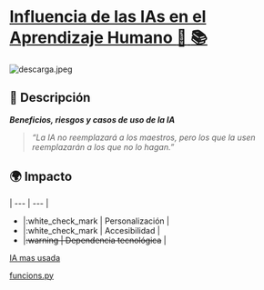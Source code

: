 


# <ins>Influencia de las IAs en el Aprendizaje Humano :robot: :books:<ins>

![descarga.jpeg](descarga.jpeg)



## :book: Descripción  
***Beneficios, riesgos y casos de uso de la IA***
> *“La IA no reemplazará a los maestros, pero los que la usen reemplazarán a los que no lo hagan.”*  

## :earth_africa: Impacto  
| --- | --- |
- |:white_check_mark | Personalización           |
- |:white_check_mark | Accesibilidad             |
- |~~:warning        | Dependencia tecnológica~~ | 

[IA mas usada](https://chatgpt.com)

[funcions.py](funcions.py)